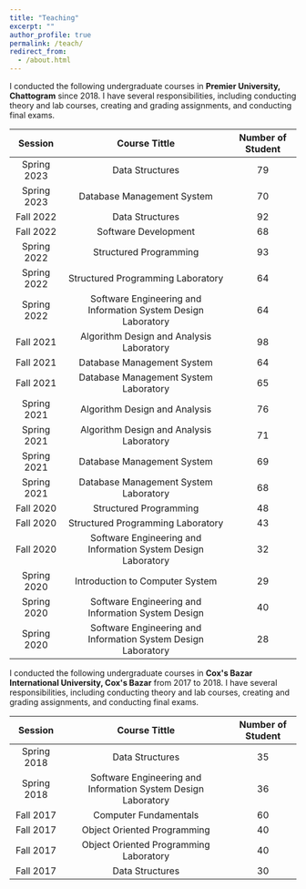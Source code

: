 ```yaml
---
title: "Teaching"
excerpt: ""
author_profile: true
permalink: /teach/
redirect_from: 
  - /about.html
---
```


I conducted the following undergraduate courses in **Premier University, Chattogram** since 2018. I have several responsibilities, including conducting theory and lab courses, creating and grading assignments, and conducting final exams.

| **Session** |                        **Course Tittle**                       | **Number of Student** |   
|:-----------:|:--------------------------------------------------------------:|:---------------------:|
| Spring 2023 |                        Data Structures                         |           79          |
| Spring 2023 |                    Database Management System                  |           70          |
|  Fall 2022  |                        Data Structures                         |           92          | 
|  Fall 2022  |                      Software Development                      |           68          | 
| Spring 2022 |                     Structured Programming                     |           93          | 
| Spring 2022 |                Structured Programming Laboratory               |           64          |  
| Spring 2022 | Software Engineering and Information  System Design Laboratory |           64          |  
|  Fall 2021  |            Algorithm Design and Analysis Laboratory            |           98          |   
|  Fall 2021  |                   Database Management System                   |           64          |   
|  Fall 2021  |              Database Management System Laboratory             |           65          |   
| Spring 2021 |                  Algorithm Design and Analysis                 |           76          |   
| Spring 2021 |            Algorithm Design and Analysis Laboratory            |           71          |  
| Spring 2021 |                   Database Management System                   |           69          |   
| Spring 2021 |              Database Management System Laboratory             |           68          |   
|  Fall 2020  |                     Structured Programming                     |           48          |   
|  Fall 2020  |                Structured Programming Laboratory               |           43          |   
|  Fall 2020  | Software Engineering and Information  System Design Laboratory |           32          |   
| Spring 2020 |                 Introduction to Computer System                |           29          |   
| Spring 2020 |      Software Engineering and Information  System Design       |           40          |   
| Spring 2020 | Software Engineering and Information  System Design Laboratory |           28          |  



I conducted the following undergraduate courses in **Cox's Bazar International University, Cox's Bazar** from 2017 to 2018. I have several responsibilities, including conducting theory and lab courses, creating and grading assignments, and conducting final exams.

| **Session** |                        **Course Tittle**                       | **Number of Student** |   
|:-----------:|:--------------------------------------------------------------:|:---------------------:|
| Spring 2018 |                     Data Structures                            |           35          | 
| Spring 2018 | Software Engineering and Information  System Design Laboratory |           36          |
|  Fall 2017  |                Computer Fundamentals                           |           60          |  
|  Fall 2017  |                  Object Oriented Programming                   |           40          |   
|  Fall 2017  |             Object Oriented Programming Laboratory             |           40          |   
|  Fall 2017  |                     Data Structures                            |           30          |   
